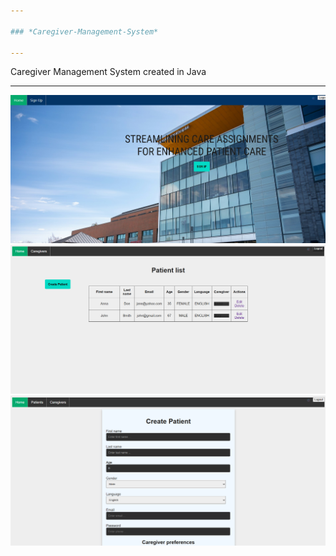```yaml
---

### *Caregiver-Management-System*

---
```


Caregiver Management System created in Java

---

![](https://github.com/noor188/Caregiver-Managment-System/blob/main/image/home.png)
![](https://github.com/noor188/Caregiver-Managment-System/blob/main/image/patients.png)
![](https://github.com/noor188/Caregiver-Managment-System/blob/main/image/CreatePatient.png)
